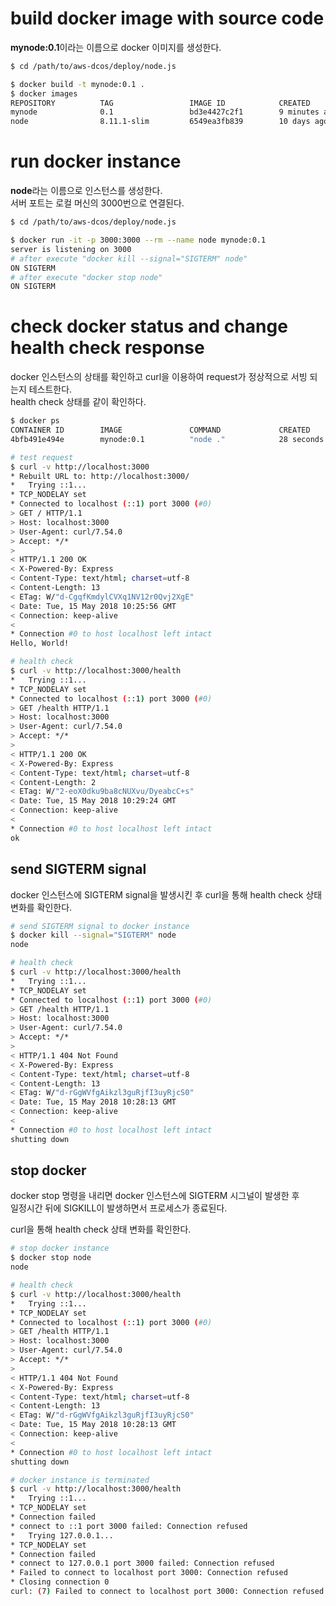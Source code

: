 # build docker image with source code

**mynode:0.1**이라는 이름으로 docker 이미지를 생성한다.

```bash
$ cd /path/to/aws-dcos/deploy/node.js

$ docker build -t mynode:0.1 .
$ docker images
REPOSITORY          TAG                 IMAGE ID            CREATED             SIZE
mynode              0.1                 bd3e4427c2f1        9 minutes ago       234MB
node                8.11.1-slim         6549ea3fb839        10 days ago         231MB
```

# run docker instance

**node**라는 이름으로 인스턴스를 생성한다.  
서버 포트는 로컬 머신의 3000번으로 연결된다.

```bash
$ cd /path/to/aws-dcos/deploy/node.js

$ docker run -it -p 3000:3000 --rm --name node mynode:0.1
server is listening on 3000
# after execute "docker kill --signal="SIGTERM" node"
ON SIGTERM
# after execute "docker stop node"
ON SIGTERM
```

# check docker status and change health check response

docker 인스턴스의 상태를 확인하고 curl을 이용하여 request가 정상적으로 서빙 되는지 테스트한다.  
health check 상태를 같이 확인하다.

```bash
$ docker ps
CONTAINER ID        IMAGE               COMMAND             CREATED             STATUS              PORTS                    NAMES
4bfb491e494e        mynode:0.1          "node ."            28 seconds ago      Up 36 seconds       0.0.0.0:3000->3000/tcp   node

# test request
$ curl -v http://localhost:3000
* Rebuilt URL to: http://localhost:3000/
*   Trying ::1...
* TCP_NODELAY set
* Connected to localhost (::1) port 3000 (#0)
> GET / HTTP/1.1
> Host: localhost:3000
> User-Agent: curl/7.54.0
> Accept: */*
> 
< HTTP/1.1 200 OK
< X-Powered-By: Express
< Content-Type: text/html; charset=utf-8
< Content-Length: 13
< ETag: W/"d-CgqfKmdylCVXq1NV12r0Qvj2XgE"
< Date: Tue, 15 May 2018 10:25:56 GMT
< Connection: keep-alive
< 
* Connection #0 to host localhost left intact
Hello, World!

# health check
$ curl -v http://localhost:3000/health
*   Trying ::1...
* TCP_NODELAY set
* Connected to localhost (::1) port 3000 (#0)
> GET /health HTTP/1.1
> Host: localhost:3000
> User-Agent: curl/7.54.0
> Accept: */*
> 
< HTTP/1.1 200 OK
< X-Powered-By: Express
< Content-Type: text/html; charset=utf-8
< Content-Length: 2
< ETag: W/"2-eoX0dku9ba8cNUXvu/DyeabcC+s"
< Date: Tue, 15 May 2018 10:29:24 GMT
< Connection: keep-alive
< 
* Connection #0 to host localhost left intact
ok
```

## send SIGTERM signal

docker 인스턴스에 SIGTERM signal을 발생시킨 후 curl을 통해 health check 상태 변화를 확인한다.

```bash
# send SIGTERM signal to docker instance
$ docker kill --signal="SIGTERM" node
node

# health check
$ curl -v http://localhost:3000/health
*   Trying ::1...
* TCP_NODELAY set
* Connected to localhost (::1) port 3000 (#0)
> GET /health HTTP/1.1
> Host: localhost:3000
> User-Agent: curl/7.54.0
> Accept: */*
> 
< HTTP/1.1 404 Not Found
< X-Powered-By: Express
< Content-Type: text/html; charset=utf-8
< Content-Length: 13
< ETag: W/"d-rGgWVfgAikzl3guRjfI3uyRjcS0"
< Date: Tue, 15 May 2018 10:28:13 GMT
< Connection: keep-alive
< 
* Connection #0 to host localhost left intact
shutting down
```

## stop docker

docker stop 명령을 내리면 docker 인스턴스에 SIGTERM 시그널이 발생한 후  
일정시간 뒤에 SIGKILL이 발생하면서 프로세스가 종료된다.

curl을 통해 health check 상태 변화를 확인한다.

```bash
# stop docker instance
$ docker stop node
node

# health check
$ curl -v http://localhost:3000/health
*   Trying ::1...
* TCP_NODELAY set
* Connected to localhost (::1) port 3000 (#0)
> GET /health HTTP/1.1
> Host: localhost:3000
> User-Agent: curl/7.54.0
> Accept: */*
> 
< HTTP/1.1 404 Not Found
< X-Powered-By: Express
< Content-Type: text/html; charset=utf-8
< Content-Length: 13
< ETag: W/"d-rGgWVfgAikzl3guRjfI3uyRjcS0"
< Date: Tue, 15 May 2018 10:28:13 GMT
< Connection: keep-alive
< 
* Connection #0 to host localhost left intact
shutting down

# docker instance is terminated
$ curl -v http://localhost:3000/health
*   Trying ::1...
* TCP_NODELAY set
* Connection failed
* connect to ::1 port 3000 failed: Connection refused
*   Trying 127.0.0.1...
* TCP_NODELAY set
* Connection failed
* connect to 127.0.0.1 port 3000 failed: Connection refused
* Failed to connect to localhost port 3000: Connection refused
* Closing connection 0
curl: (7) Failed to connect to localhost port 3000: Connection refused
```
